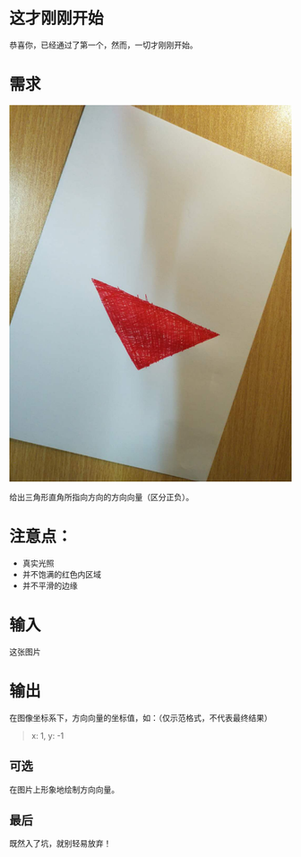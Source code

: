 # 这才刚刚开始

恭喜你，已经通过了第一个，然而，一切才刚刚开始。

# 需求

![](triangle_real.jpg)

给出三角形直角所指向方向的方向向量（区分正负）。

# 注意点：
- 真实光照
- 并不饱满的红色内区域
- 并不平滑的边缘

# 输入

这张图片

# 输出

在图像坐标系下，方向向量的坐标值，如：（仅示范格式，不代表最终结果）
> x: 1, y: -1

## 可选

在图片上形象地绘制方向向量。

## 最后

既然入了坑，就别轻易放弃！
